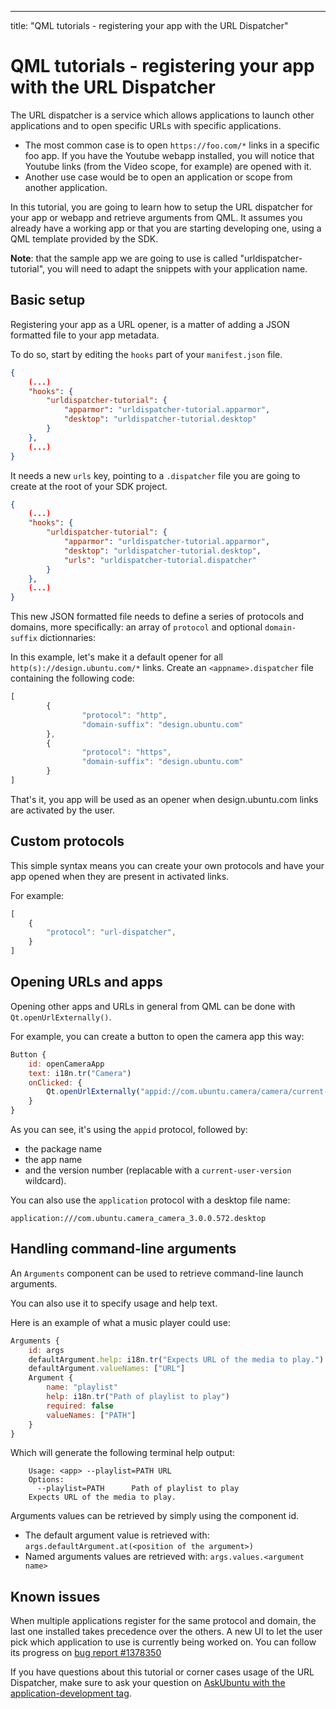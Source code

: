 ---
title: "QML tutorials - registering your app with the URL Dispatcher"


# QML tutorials - registering your app with the URL Dispatcher


The URL dispatcher is a service which allows applications to launch other
applications and to open specific URLs with specific applications.

  * The most common case is to open `https://foo.com/*` links in a specific foo app. If you have the Youtube webapp installed, you will notice that Youtube links (from the Video scope, for example) are opened with it.
  * Another use case would be to open an application or scope from another application.

In this tutorial, you are going to learn how to setup the URL dispatcher for
your app or webapp and retrieve arguments from QML. It assumes you already
have a working app or that you are starting developing one, using a QML
template provided by the SDK.

**Note**: that the sample app we are going to use is called "urldispatcher-
tutorial", you will need to adapt the snippets with your application name.

## Basic setup

Registering your app as a URL opener, is a matter of adding a JSON formatted
file to your app metadata.

To do so, start by editing the `hooks` part of your `manifest.json` file.

``` json
{
    (...)
    "hooks": {
        "urldispatcher-tutorial": {
            "apparmor": "urldispatcher-tutorial.apparmor",
            "desktop": "urldispatcher-tutorial.desktop"
        }
    },
    (...)
}
```

It needs a new `urls` key, pointing to a `.dispatcher` file you are going to
create at the root of your SDK project.

``` json
{
    (...)
    "hooks": {
        "urldispatcher-tutorial": {
            "apparmor": "urldispatcher-tutorial.apparmor",
            "desktop": "urldispatcher-tutorial.desktop",
            "urls": "urldispatcher-tutorial.dispatcher"
        }
    },
    (...)
}
```

This new JSON formatted file needs to define a series of protocols and
domains, more specifically: an array of `protocol` and optional `domain-
suffix` dictionnaries:

In this example, let's make it a default opener for all
`http(s)://design.ubuntu.com/*` links. Create an `<appname>.dispatcher` file
containing the following code:

``` QML
[
        {
                "protocol": "http",
                "domain-suffix": "design.ubuntu.com"
        },
        {
                "protocol": "https",
                "domain-suffix": "design.ubuntu.com"
        }
]
```

That's it, you app will be used as an opener when design.ubuntu.com links are
activated by the user.

## Custom protocols

This simple syntax means you can create your own protocols and have your app
opened when they are present in activated links.

For example:

``` QML
[
    {
        "protocol": "url-dispatcher",
    }
]
```

## Opening URLs and apps

Opening other apps and URLs in general from QML can be done with
`Qt.openUrlExternally()`.

For example, you can create a button to open the camera app this way:

``` QML
Button {
    id: openCameraApp
    text: i18n.tr("Camera")
    onClicked: {
        Qt.openUrlExternally("appid://com.ubuntu.camera/camera/current-user-version");
    }
}
```

As you can see, it's using the `appid` protocol, followed by:

  * the package name
  * the app name
  * and the version number (replacable with a `current-user-version` wildcard).

You can also use the `application` protocol with a desktop file name:

`application:///com.ubuntu.camera_camera_3.0.0.572.desktop`

## Handling command-line arguments

An `Arguments` component can be used to retrieve command-line launch
arguments.

You can also use it to specify usage and help text.

Here is an example of what a music player could use:

``` QML
Arguments {
    id: args
    defaultArgument.help: i18n.tr("Expects URL of the media to play.")
    defaultArgument.valueNames: ["URL"]
    Argument {
        name: "playlist"
        help: i18n.tr("Path of playlist to play")
        required: false
        valueNames: ["PATH"]
    }
}
```

Which will generate the following terminal help output:

```
    Usage: <app> --playlist=PATH URL
    Options:
      --playlist=PATH      Path of playlist to play
    Expects URL of the media to play.
```

Arguments values can be retrieved by simply using the component id.

  * The default argument value is retrieved with: `args.defaultArgument.at(<position of the argument>)`
  * Named arguments values are retrieved with: `args.values.<argument name>`

## Known issues

When multiple applications register for the same protocol and domain, the last
one installed takes precedence over the others. A new UI to let the user pick
which application to use is currently being worked on. You can follow its
progress on [bug report #1378350](https://pad.lv/1378350)

If you have questions about this tutorial or corner cases usage of the URL
Dispatcher, make sure to ask your question on [AskUbuntu with the application-development tag](http://askubuntu.com/questions/tagged/application-development).
